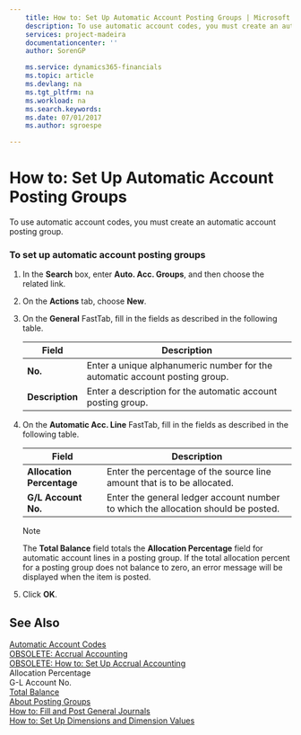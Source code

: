 ```yaml
---
    title: How to: Set Up Automatic Account Posting Groups | Microsoft Docs
    description: To use automatic account codes, you must create an automatic account posting group.
    services: project-madeira
    documentationcenter: ''
    author: SorenGP

    ms.service: dynamics365-financials
    ms.topic: article
    ms.devlang: na
    ms.tgt_pltfrm: na
    ms.workload: na
    ms.search.keywords:
    ms.date: 07/01/2017
    ms.author: sgroespe

---
```

# How to: Set Up Automatic Account Posting Groups
To use automatic account codes, you must create an automatic account posting group.  
  
### To set up automatic account posting groups  
  
1.  In the **Search** box, enter **Auto. Acc. Groups**, and then choose the related link.  
  
2.  On the **Actions** tab, choose **New**.  
  
3.  On the **General** FastTab, fill in the fields as described in the following table.  
  
    |Field|Description|  
    |-----------|-----------------|  
    |**No.**|Enter a unique alphanumeric number for the automatic account posting group.|  
    |**Description**|Enter a description for the automatic account posting group.|  
  
4.  On the **Automatic Acc. Line** FastTab, fill in the fields as described in the following table.  
  
    |Field|Description|  
    |-----------|-----------------|  
    |**Allocation Percentage**|Enter the percentage of the source line amount that is to be allocated.|  
    |**G/L Account No.**|Enter the general ledger account number to which the allocation should be posted.|  
  
    > [!NOTE]  
    >  The **Total Balance** field totals the **Allocation Percentage** field for automatic account lines in a posting group. If the total allocation percent for a posting group does not balance to zero, an error message will be displayed when the item is posted.  
  
5.  Click **OK**.  
  
## See Also  
 [Automatic Account Codes](automatic-account-codes.md)   
 [OBSOLETE: Accrual Accounting](OBSOLETE:%20Accrual%20Accounting.md)   
 [OBSOLETE: How to: Set Up Accrual Accounting](OBSOLETE:%20How%20to:%20Set%20Up%20Accrual%20Accounting.md)   
 Allocation Percentage   
 G-L Account No.   
 [Total Balance](total-balance.md)   
 [About Posting Groups](about-posting-groups.md)   
 [How to: Fill and Post General Journals](how-to-fill-and-post-general-journals.md)   
 [How to: Set Up Dimensions and Dimension Values](how-to-set-up-dimensions-and-dimension-values.md)